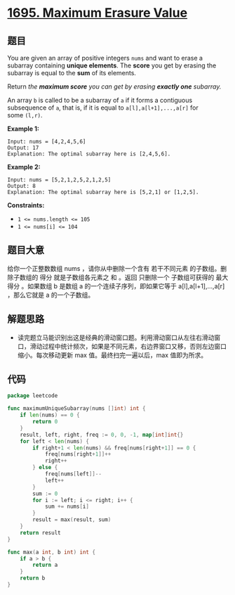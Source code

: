 # [1695. Maximum Erasure Value](https://leetcode.com/problems/maximum-erasure-value/)


## 题目

You are given an array of positive integers `nums` and want to erase a subarray containing **unique elements**. The **score** you get by erasing the subarray is equal to the **sum** of its elements.

Return *the **maximum score** you can get by erasing **exactly one** subarray.*

An array `b` is called to be a subarray of `a` if it forms a contiguous subsequence of `a`, that is, if it is equal to `a[l],a[l+1],...,a[r]` for some `(l,r)`.

**Example 1:**

```
Input: nums = [4,2,4,5,6]
Output: 17
Explanation: The optimal subarray here is [2,4,5,6].
```

**Example 2:**

```
Input: nums = [5,2,1,2,5,2,1,2,5]
Output: 8
Explanation: The optimal subarray here is [5,2,1] or [1,2,5].
```

**Constraints:**

- `1 <= nums.length <= 105`
- `1 <= nums[i] <= 104`

## 题目大意

给你一个正整数数组 nums ，请你从中删除一个含有 若干不同元素 的子数组。删除子数组的 得分 就是子数组各元素之 和 。返回 只删除一个 子数组可获得的 最大得分 。如果数组 b 是数组 a 的一个连续子序列，即如果它等于 a[l],a[l+1],...,a[r] ，那么它就是 a 的一个子数组。

## 解题思路

- 读完题立马能识别出这是经典的滑动窗口题。利用滑动窗口从左往右滑动窗口，滑动过程中统计频次，如果是不同元素，右边界窗口又移，否则左边窗口缩小。每次移动更新 max 值。最终扫完一遍以后，max 值即为所求。

## 代码

```go
package leetcode

func maximumUniqueSubarray(nums []int) int {
	if len(nums) == 0 {
		return 0
	}
	result, left, right, freq := 0, 0, -1, map[int]int{}
	for left < len(nums) {
		if right+1 < len(nums) && freq[nums[right+1]] == 0 {
			freq[nums[right+1]]++
			right++
		} else {
			freq[nums[left]]--
			left++
		}
		sum := 0
		for i := left; i <= right; i++ {
			sum += nums[i]
		}
		result = max(result, sum)
	}
	return result
}

func max(a int, b int) int {
	if a > b {
		return a
	}
	return b
}
```